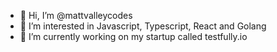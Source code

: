 - 👋 Hi, I’m @mattvalleycodes
- 👀 I’m interested in Javascript, Typescript, React and Golang
- 🌱 I’m currently working on my startup called testfully.io

<!---
mattvalleycodes/mattvalleycodes is a ✨ special ✨ repository because its `README.md` (this file) appears on your GitHub profile.
You can click the Preview link to take a look at your changes.
--->
